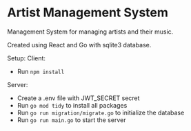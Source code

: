 # Artist Management System

Management System for managing artists and their music.

Created using React and Go with sqlite3 database.

Setup:
Client:
- Run `npm install`

Server:
- Create a .env file with JWT_SECRET secret
- Run `go mod tidy` to install all packages
- Run `go run migration/migrate.go` to initialize the database
- Run `go run main.go` to start the server